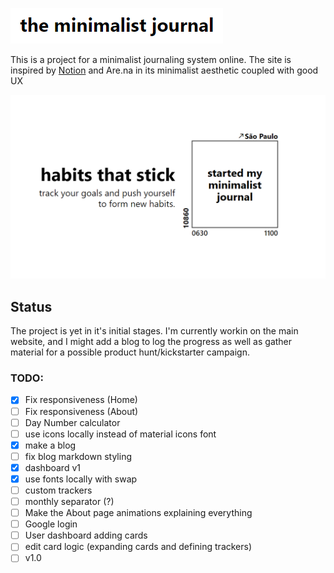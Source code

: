 ![the minimalist journal logo](img/minimalistjournal.png?raw=true "the minimalist journal")

This is a project for a minimalist journaling system online. The site is inspired by [Notion](https://www.notion.so/) and Are.na in its minimalist aesthetic coupled with good UX

![habits that stick. track your goals](img/hero.png?raw=true "minimalist journal LP")

## Status

The project is yet in it's initial stages. I'm currently workin on the main website, and I might add a blog to log the progress as well as gather material for a possible product hunt/kickstarter campaign.

### TODO:

- [x] Fix responsiveness (Home)
- [ ] Fix responsiveness (About)
- [ ] Day Number calculator
- [ ] use icons locally instead of material icons font
- [x] make a blog
- [ ] fix blog markdown styling
- [x] dashboard v1
- [x] use fonts locally with swap
- [ ] custom trackers
- [ ] monthly separator (?)
- [ ] Make the About page animations explaining everything
- [ ] Google login
- [ ] User dashboard adding cards
- [ ] edit card logic (expanding cards and defining trackers)
- [ ] v1.0